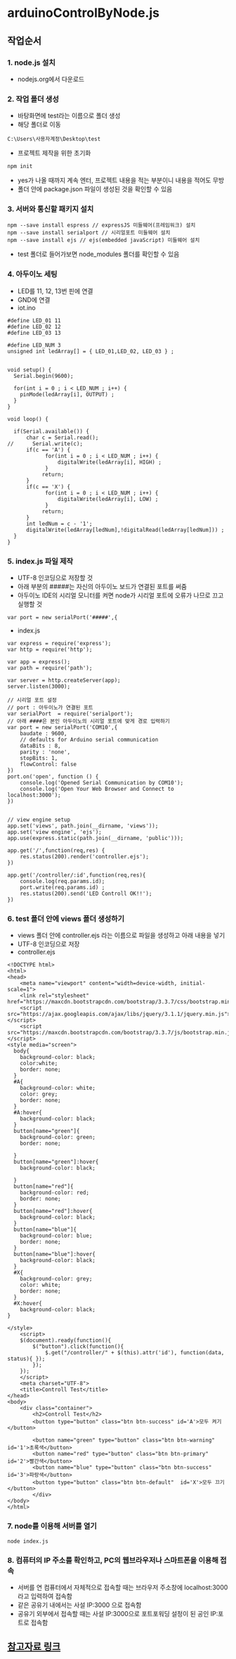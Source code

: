 # arduinoControlByNode.js

## 작업순서  

### 1. node.js 설치
- nodejs.org에서 다운로드  

### 2. 작업 폴더 생성  
- 바탕화면에 test라는 이름으로 폴더 생성  
- 해당 폴더로 이동  
```
C:\Users\사용자계정\Desktop\test  
```
- 프로젝트 제작을 위한 초기화  
```
npm init
```
- yes가 나올 때까지 계속 엔터, 프로젝트 내용을 적는 부분이니 내용을 적어도 무방  
- 폴더 안에 package.json 파일이 생성된 것을 확인할 수 있음  

### 3. 서버와 통신할 패키지 설치  
```
npm --save install espress // expressJS 미들웨어(프레임워크) 설치
npm --save install serialport // 시리얼포트 미들웨어 설치
npm --save install ejs // ejs(embedded javaScript) 미들웨어 설치
```
- test 폴더로 들어가보면 node_modules 폴더를 확인할 수 있음  

### 4. 아두이노 세팅  
- LED를 11, 12, 13번 핀에 연결  
- GND에 연결  
- iot.ino  
```
#define LED_01 11
#define LED_02 12
#define LED_03 13
 
#define LED_NUM 3
unsigned int ledArray[] = { LED_01,LED_02, LED_03 } ;
 
 
void setup() {
  Serial.begin(9600);
 
  for(int i = 0 ; i < LED_NUM ; i++) {
    pinMode(ledArray[i], OUTPUT) ;
  }
}
 
void loop() {
 
  if(Serial.available()) {
      char c = Serial.read();
//      Serial.write(c);
      if(c == 'A') {
            for(int i = 0 ; i < LED_NUM ; i++) {
                digitalWrite(ledArray[i], HIGH) ;
            }
           return;
      }
      if(c == 'X') {
            for(int i = 0 ; i < LED_NUM ; i++) {
                digitalWrite(ledArray[i], LOW) ;
            }
           return;
      }
      int ledNum = c - '1';
      digitalWrite(ledArray[ledNum],!digitalRead(ledArray[ledNum])) ;
  }
}
```

### 5. index.js 파일 제작  
- UTF-8 인코딩으로 저장할 것  
- 아래 부분의 #####는 자신의 아두이노 보드가 연결된 포트를 써줌  
- 아두이노 IDE의 시리얼 모니터를 켜면 node가 시리얼 포트에 오류가 나므로 끄고 실행할 것  
```
var port = new serialPort('#####',{ 
```

- index.js
```
var express = require('express');
var http = require('http');

var app = express();
var path = require('path');

var server = http.createServer(app);
server.listen(3000);

// 시리얼 포트 설정
// port : 아두이노가 연결된 포트
var serialPort  = require('serialport');
// 아래 ####은 본인 아두이노의 시리얼 포트에 맞게 경로 입력하기
var port = new serialPort('COM10',{
    baudate : 9600,
    // defaults for Arduino serial communication
    dataBits : 8,
    parity : 'none',
    stopBits: 1,
    flowControl: false
})
port.on('open', function () {
    console.log('Opened Serial Communication by COM10');
    console.log('Open Your Web Browser and Connect to localhost:3000');
})


// view engine setup
app.set('views', path.join(__dirname, 'views'));
app.set('view engine', 'ejs');
app.use(express.static(path.join(__dirname, 'public')));

app.get('/',function(req,res) {
    res.status(200).render('controller.ejs');
})

app.get('/controller/:id',function(req,res){
    console.log(req.params.id);
    port.write(req.params.id) ;
    res.status(200).send('LED Controll OK!!');
})
```

### 6. test 폴더 안에 views 폴더 생성하기  
- views 폴더 안에 controller.ejs 라는 이름으로 파일을 생성하고 아래 내용을 넣기  
- UTF-8 인코딩으로 저장  
- controller.ejs  
```
<!DOCTYPE html>
<html>
<head>
    <meta name="viewport" content="width=device-width, initial-scale=1">
    <link rel="stylesheet" href="https://maxcdn.bootstrapcdn.com/bootstrap/3.3.7/css/bootstrap.min.css">
    <script src="https://ajax.googleapis.com/ajax/libs/jquery/3.1.1/jquery.min.js"></script>
    <script src="https://maxcdn.bootstrapcdn.com/bootstrap/3.3.7/js/bootstrap.min.js"></script>
<style media="screen">
  body{
    background-color: black;
    color:white;
    border: none;
  }
  #A{
    background-color: white;
    color: grey;
    border: none;
  }
  #A:hover{
    background-color: black;
  }
  button[name="green"]{
    background-color: green;
    border: none;

  }
  button[name="green"]:hover{
    background-color: black;

  }
  button[name="red"]{
    background-color: red;
    border: none;
  }
  button[name="red"]:hover{
    background-color: black;
  }
  button[name="blue"]{
    background-color: blue;
    border: none;
  }
  button[name="blue"]:hover{
    background-color: black;
  }
  #X{
    background-color: grey;
    color: white;
    border: none;
  }
  #X:hover{
    background-color: black;
}

</style>
    <script>
    $(document).ready(function(){
        $("button").click(function(){
            $.get("/controller/" + $(this).attr('id'), function(data, status){ });
        });
    });
    </script>
    <meta charset="UTF-8">
    <title>Controll Test</title>
</head>
<body>
    <div class="container">
        <h2>Controll Test</h2>
        <button type="button" class="btn btn-success" id='A'>모두 켜기</button>

        <button name="green" type="button" class="btn btn-warning" id='1'>초록색</button>
        <button name="red" type="button" class="btn btn-primary" id='2'>빨간색</button>
        <button name="blue" type="button" class="btn btn-success" id='3'>파랑색</button>
        <button type="button" class="btn btn-default"  id='X'>모두 끄기</button>
        </div>
</body>
</html>
```

### 7. node를 이용해 서버를 열기  
```
node index.js
```

### 8. 컴퓨터의 IP 주소를 확인하고, PC의 웹브라우저나 스마트폰을 이용해 접속  
- 서버를 연 컴퓨터에서 자체적으로 접속할 때는 브라우저 주소창에 localhost:3000 라고 입력하여 접속함  
- 같은 공유기 내에서는 사설 IP:3000 으로 접속함  
- 공유기 외부에서 접속할 때는 사설 IP:3000으로 포트포워딩 설정이 된 공인 IP:포트로 접속함  



## [참고자료 링크](https://m.blog.naver.com/touart93/221091988316)  
